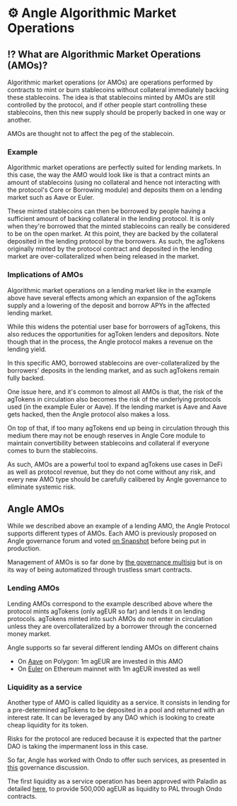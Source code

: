# ⚙️ Angle Algorithmic Market Operations

## ⁉️ What are Algorithmic Market Operations (AMOs)?

Algorithmic market operations (or AMOs) are operations performed by contracts to mint or burn stablecoins without collateral immediately backing these stablecoins. The idea is that stablecoins minted by AMOs are still controlled by the protocol, and if other people start controlling these stablecoins, then this new supply should be properly backed in one way or another.

AMOs are thought not to affect the peg of the stablecoin.

### Example

Algorithmic market operations are perfectly suited for lending markets. In this case, the way the AMO would look like is that a contract mints an amount of stablecoins (using no collateral and hence not interacting with the protocol's Core or Borrowing module) and deposits them on a lending market such as Aave or Euler.

These minted stablecoins can then be borrowed by people having a sufficient amount of backing collateral in the lending protocol. It is only when they're borrowed that the minted stablecoins can really be considered to be on the open market. At this point, they are backed by the collateral deposited in the lending protocol by the borrowers. As such, the agTokens originally minted by the protocol contract and deposited in the lending market are over-collateralized when being released in the market.

### Implications of AMOs

Algorithmic market operations on a lending market like in the example above have several effects among which an expansion of the agTokens supply and a lowering of the deposit and borrow APYs in the affected lending market.

While this widens the potential user base for borrowers of agTokens, this also reduces the opportunities for agToken lenders and depositors. Note though that in the process, the Angle protocol makes a revenue on the lending yield.

In this specific AMO, borrowed stablecoins are over-collateralized by the borrowers' deposits in the lending market, and as such agTokens remain fully backed.

One issue here, and it's common to almost all AMOs is that, the risk of the agTokens in circulation also becomes the risk of the underlying protocols used (in the example Euler or Aave). If the lending market is Aave and Aave gets hacked, then the Angle protocol also makes a loss.

On top of that, if too many agTokens end up being in circulation through this medium there may not be enough reserves in Angle Core module to maintain convertibility between stablecoins and collateral if everyone comes to burn the stablecoins.

As such, AMOs are a powerful tool to expand agTokens use cases in DeFi as well as protocol revenue, but they do not come without any risk, and every new AMO type should be carefully calibered by Angle governance to eliminate systemic risk.

## Angle AMOs

While we described above an example of a lending AMO, the Angle Protocol supports different types of AMOs. Each AMO is previously proposed on Angle governance forum and voted [on Snapshot](https://snapshot.org/#/anglegovernance.eth) before being put in production.

Management of AMOs is so far done by [the governance multisig](https://etherscan.io/address/0xdC4e6DFe07EFCa50a197DF15D9200883eF4Eb1c8) but is on its way of being automatized through trustless smart contracts.

### Lending AMOs

Lending AMOs correspond to the example described above where the protocol mints agTokens (only agEUR so far) and lends it on lending protocols. agTokens minted into such AMOs do not enter in circulation unless they are overcollateralized by a borrower through the concerned money market.

Angle supports so far several different lending AMOs on different chains

- On [Aave](https://app.aave.com/reserve-overview/?underlyingAsset=0xe0b52e49357fd4daf2c15e02058dce6bc0057db4&marketName=proto_polygon_v3) on Polygon: 1m agEUR are invested in this AMO
- On [Euler](https://app.euler.finance/market/0x1a7e4e63778b4f12a199c062f3efdd288afcbce8) on Ethereum mainnet with 1m agEUR invested as well

### Liquidity as a service

Another type of AMO is called liquidity as a service. It consists in lending for a pre-determined agTokens to be deposited in a pool and returned with an interest rate. It can be leveraged by any DAO which is looking to create cheap liquidity for its token.

Risks for the protocol are reduced because it is expected that the partner DAO is taking the impermanent loss in this case.

So far, Angle has worked with Ondo to offer such services, as presented in [this](https://gov.angle.money/t/proposal-angle-ondo-liquidity-as-a-service-program/320) governance discussion.

The first liquidity as a service operation has been approved with Paladin as detailed [here](https://gov.angle.money/t/liquidity-as-a-service-partnership-with-paladin/322), to provide 500,000 agEUR as liquidity to PAL through Ondo contracts.
